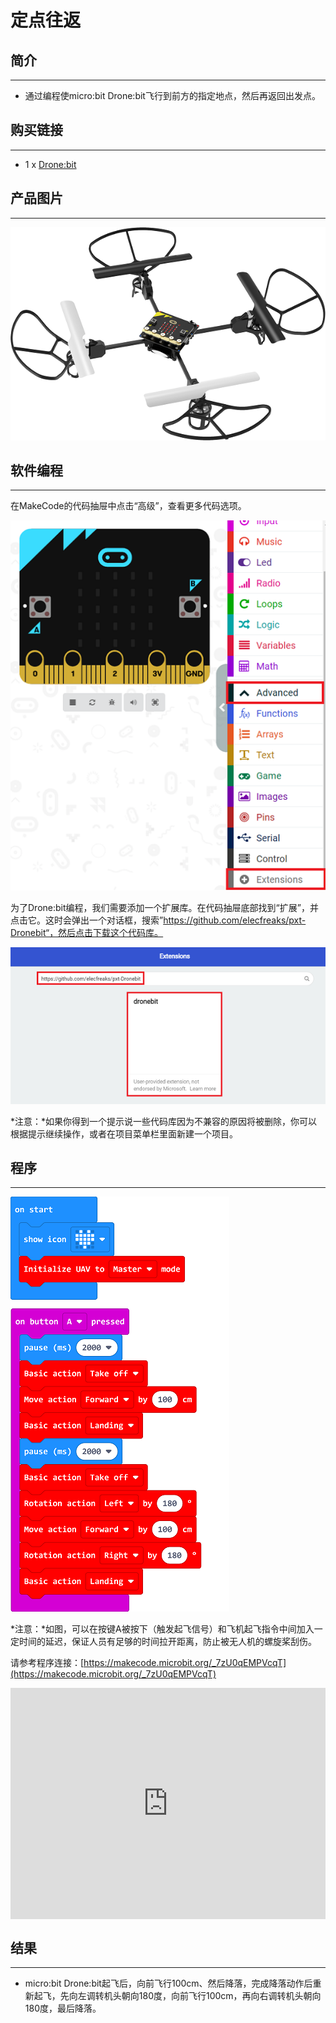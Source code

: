 # 定点往返

##  简介
---
 
- 通过编程使micro:bit Drone:bit飞行到前方的指定地点，然后再返回出发点。

## 购买链接
---
- 1 x [Drone:bit]()

## 产品图片
---
![](./images/Drone-bit-02.png)


## 软件编程
---
在MakeCode的代码抽屉中点击“高级”，查看更多代码选项。

![](./images/Drone-bit-case-01-01.png)

为了Drone:bit编程，我们需要添加一个扩展库。在代码抽屉底部找到“扩展”，并点击它。这时会弹出一个对话框，搜索”https://github.com/elecfreaks/pxt-Dronebit“，然后点击下载这个代码库。

![](./images/Drone-bit-case-01-02.png)

*注意：*如果你得到一个提示说一些代码库因为不兼容的原因将被删除，你可以根据提示继续操作，或者在项目菜单栏里面新建一个项目。

## 程序
---

![](./images/Drone-bit-case-03-03.png)

*注意：*如图，可以在按键A被按下（触发起飞信号）和飞机起飞指令中间加入一定时间的延迟，保证人员有足够的时间拉开距离，防止被无人机的螺旋桨刮伤。

请参考程序连接：[https://makecode.microbit.org/_7zU0qEMPVcqT](https://makecode.microbit.org/_7zU0qEMPVcqT)

<div style="position:relative;height:calc(300px + 5em);width:100%;overflow:hidden;"><iframe style="position:absolute;top:0;left:0;width:100%;height:100%;" src="https://makecode.microbit.org/---codeembed#pub:_7zU0qEMPVcqT" allowfullscreen="allowfullscreen" frameborder="0" sandbox="allow-scripts allow-same-origin"></iframe></div>


## 结果
---
- micro:bit Drone:bit起飞后，向前飞行100cm、然后降落，完成降落动作后重新起飞，先向左调转机头朝向180度，向前飞行100cm，再向右调转机头朝向180度，最后降落。


